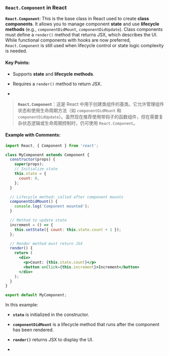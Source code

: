 ### `React.Component` in React

**`React.Component`**: This is the base class in React used to create **class components**. It allows you to manage component **state** and use **lifecycle methods** (e.g., `componentDidMount`, `componentDidUpdate`). Class components must define a `render()` method that returns JSX, which describes the UI. While functional components with hooks are now preferred, `React.Component` is still used when lifecycle control or state logic complexity is needed.

<audio src="../../../../Downloads/__%60React.Compon.mp3"></audio>

#### Key Points:
- Supports **state** and **lifecycle methods**.

- Requires a `render()` method to return JSX.

- <audio src="../../../../Downloads/-%20Supports%20__st.mp3"></audio>

> **`React.Component`**：这是 React 中用于创建类组件的基类。它允许管理组件状态和使用生命周期方法（如 `componentDidMount` 和 `componentDidUpdate`）。虽然现在推荐使用带钩子的函数组件，但在需要复杂状态逻辑或生命周期控制时，仍可使用 `React.Component`。
>
> <audio src="../../../../Downloads/%60React.Componen.mp3"></audio>

#### Example with Comments:

<audio src="../../../../Downloads/%E8%BF%99%E6%AE%B5%E4%BB%A3%E7%A0%81%E5%B1%95%E7%A4%BA%E4%BA%86%E4%B8%80%E4%B8%AA%20React%20(2).mp3"></audio>

```jsx
import React, { Component } from 'react';

class MyComponent extends Component {
  constructor(props) {
    super(props);
    // Initialize state
    this.state = {
      count: 0,
    };
  }

  // Lifecycle method: called after component mounts
  componentDidMount() {
    console.log('Component mounted');
  }

  // Method to update state
  increment = () => {
    this.setState({ count: this.state.count + 1 });
  };

  // Render method must return JSX
  render() {
    return (
      <div>
        <p>Count: {this.state.count}</p>
        <button onClick={this.increment}>Increment</button>
      </div>
    );
  }
}

export default MyComponent;
```

In this example:
- **`state`** is initialized in the constructor.

- **`componentDidMount`** is a lifecycle method that runs after the component has been rendered.

- **`render()`** returns JSX to display the UI.

- <audio src="../../../../Downloads/-%20__%60state%60__%20i.mp3"></audio>